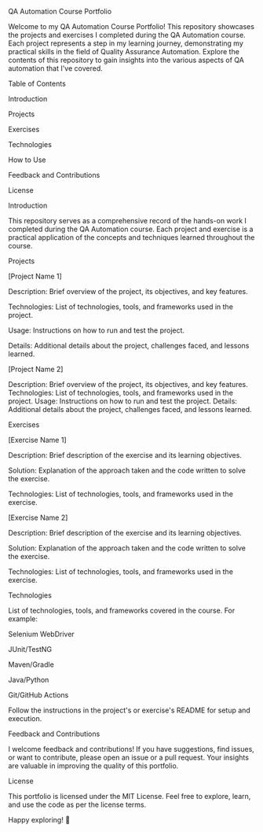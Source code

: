 
QA Automation Course Portfolio

Welcome to my QA Automation Course Portfolio! This repository showcases the projects and exercises I completed during the QA Automation course. Each project represents a step in my learning journey, demonstrating my practical skills in the field of Quality Assurance Automation. Explore the contents of this repository to gain insights into the various aspects of QA automation that I've covered.

Table of Contents

Introduction

Projects

Exercises

Technologies

How to Use

Feedback and Contributions

License

Introduction

This repository serves as a comprehensive record of the hands-on work I completed during the QA Automation course. Each project and exercise is a practical application of the concepts and techniques learned throughout the course.

Projects

[Project Name 1]

Description: Brief overview of the project, its objectives, and key features.

Technologies: List of technologies, tools, and frameworks used in the project.

Usage: Instructions on how to run and test the project.

Details: Additional details about the project, challenges faced, and lessons learned.


[Project Name 2]

Description: Brief overview of the project, its objectives, and key features.
Technologies: List of technologies, tools, and frameworks used in the project.
Usage: Instructions on how to run and test the project.
Details: Additional details about the project, challenges faced, and lessons learned.


Exercises

[Exercise Name 1]

Description: Brief description of the exercise and its learning objectives.

Solution: Explanation of the approach taken and the code written to solve the exercise.

Technologies: List of technologies, tools, and frameworks used in the exercise.


[Exercise Name 2]

Description: Brief description of the exercise and its learning objectives.

Solution: Explanation of the approach taken and the code written to solve the exercise.

Technologies: List of technologies, tools, and frameworks used in the exercise.



Technologies

List of technologies, tools, and frameworks covered in the course. For example:

Selenium WebDriver

JUnit/TestNG

Maven/Gradle

Java/Python

Git/GitHub Actions

Follow the instructions in the project's or exercise's README for setup and execution.

Feedback and Contributions

I welcome feedback and contributions! If you have suggestions, find issues, or want to contribute, please open an issue or a pull request. Your insights are valuable in improving the quality of this portfolio.

License

This portfolio is licensed under the MIT License. Feel free to explore, learn, and use the code as per the license terms.

Happy exploring! 🚀
